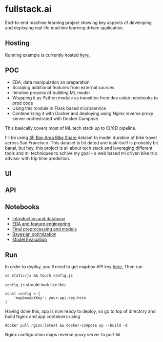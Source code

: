 # fullstack.ai

End-to-end machine learning project showing key aspects of developing and deploying real life machine learning driven application.

## Hosting

Running example is currently hosted [here.](https://fullstackai.pythonanywhere.com/)

## POC

* EDA, data manipulation an preparation
* Scraping additional features from external sources
* Iterative process of building ML model
* Wrapping it as Python module as transition from dev colab notebooks to prod code
* Using this module in Flask based microservice
* Contenerizing it with Docker and deploying using Nginx reverse proxy server orchestrated with Docker Compose

This basically covers most of ML tech stack up to CI/CD pipeline.

I'll be using [SF Bay Area Bike Share](https://www.kaggle.com/benhamner/sf-bay-area-bike-share) dataset to model duration of bike travel across San Francisco. This dataset is bit dated and task itself is probably bit banal, but hey, this project is all about tech stack and leveraging different tools and ml techniques to achive my goal - a web based ml driven bike trip advisor with trip time prediction.


## UI

[](https://github.com/xadrianzetx/fullstack.ai/blob/master/gifs/faiui.gif)

## API

[](https://github.com/xadrianzetx/fullstack.ai/blob/master/gifs/faiapi.gif)

## Notebooks

* [Introduction and database](https://colab.research.google.com/drive/1CTkqQqJ0AeOVOyOt72wXPRA4EAelczT7)
* [EDA and feature engineering](https://colab.research.google.com/drive/1XqpKyyOcJvene56QvdpDkheXIPAPR4Zq)
* [Final preprocessing and models](https://colab.research.google.com/drive/1ScEaYTg3dOSH0qnIAvBZ7e-qSVSoxJG1)
* [Bayesian optimization](https://colab.research.google.com/drive/1ZcOH0TnmNkCMbDoyjtXZCTyWQjEL_jEx)
* [Model Evaluation](https://colab.research.google.com/drive/1piEA-OwvmfkGna-rNfiE2-WHUVUxrwUS)


## Run

In order to deploy, you'll need to get mapbox API key [here.](https://docs.mapbox.com/help/how-mapbox-works/access-tokens/) Then run

```
cd static/js && touch config.js
```

```config.js``` should look like this

```
const config = {
    'mapboxApiKey': your.api.key.here
}
```

Having done this, app is now ready to deploy, so go to top of directory and build Nginx and app containers using

```
docker pull nginx:latest && docker-compose up --build -d
```

Nginx configuration maps reverse proxy server to port ```80```
